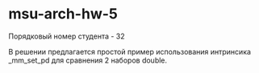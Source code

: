 # msu-arch-hw-5
Порядковый номер студента - 32

В решении предлагается простой пример использования интринсика _mm_set_pd для сравнения 2 наборов double.
